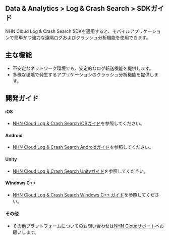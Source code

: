 ## Data & Analytics > Log & Crash Search > SDKガイド
NHN Cloud Log & Crash Search SDKを適用すると、モバイルアプリケーションで簡単かつ強力な遠隔ログおよびクラッシュ分析機能を使用できます。

## 主な機能

* 不安定なネットワーク環境でも、安定的なログ転送機能を提供します。
* 多様な環境で発生するアプリケーションのクラッシュ分析機能を提供します。

## 開発ガイド

#### iOS
* [NHN Cloud Log & Crash Search iOSガイド](https://docs.toast.com/ko/TOAST/ko/toast-sdk/log-collector-ios/)を参照してください。

#### Android
* [NHN Cloud Log & Crash Search Androidガイド](https://docs.toast.com/ko/TOAST/ko/toast-sdk/log-collector-android/)を参照してください。

#### Unity
* [NHN Cloud Log & Crash Search Unityガイド](https://docs.toast.com/ko/TOAST/ko/toast-sdk/log-collector-unity/)を参照してください。

#### Windows C++
* [NHN Cloud Log & Crash Search Windows C++ ガイド](https://docs.toast.com/ko/TOAST/ko/toast-sdk/log-collector-windows/)を参照してください。

#### その他
* その他プラットフォームについてのお問い合わせは[NHN Cloudサポート](https://toast.com/support/inquiry?alias=tab3_06)へお願いします。
